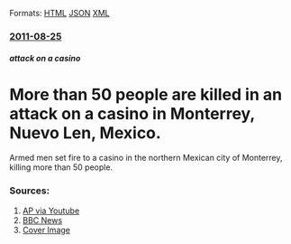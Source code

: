 
Formats: [HTML](/news/2011/08/25/more-than-50-people-are-killed-in-an-attack-on-a-casino-in-monterrey-nuevo-leon-mexico.html)  [JSON](/news/2011/08/25/more-than-50-people-are-killed-in-an-attack-on-a-casino-in-monterrey-nuevo-leon-mexico.json)  [XML](/news/2011/08/25/more-than-50-people-are-killed-in-an-attack-on-a-casino-in-monterrey-nuevo-leon-mexico.xml)  

### [2011-08-25](/news/2011/08/25/index.md)

##### attack on a casino
# More than 50 people are killed in an attack on a casino in Monterrey, Nuevo Len, Mexico. 

Armed men set fire to a casino in the northern Mexican city of Monterrey, killing more than 50 people.


### Sources:

1. [AP via Youtube](https://www.youtube.com/watch?v=a6qtILGZqs4&feature=uploademail)
2. [BBC News](http://www.bbc.co.uk/news/world-latin-america-14674706)
2. [Cover Image](http://ichef.bbci.co.uk/news/1024/media/images/54834000/jpg/_54834236_012728662-1.jpg)
